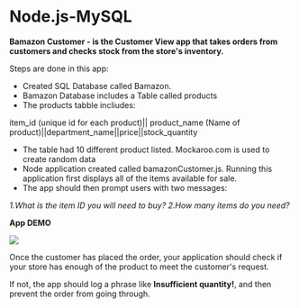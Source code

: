 # Node.js-MySQL
 **Bamazon Customer - is the  Customer View app that takes orders from customers and checks stock from the store's inventory.** 
 
  Steps are done in this app:
 
 - Created SQL Database called Bamazon.
 - Bamazon Database includes a Table called products
 - The products tabble incliudes:
 
 item_id (unique id for each product)|| product_name (Name of product)||department_name||price||stock_quantity 
 
 - The table had 10 different product listed. Mockaroo.com is used to create random data
 - Node application created called bamazonCustomer.js. Running this application  first displays all of the items available for   sale. 
 - The app should then prompt users with two messages:
 
  *1.What is the item ID you will need to buy?* 
  *2.How many items do you need?*
  
  **App DEMO**
  
  ![](demobamazon.gif)




Once the customer has placed the order, your application should check if your store has enough of the product to meet the customer's request.



If not, the app should log a phrase like **Insufficient quantity!**, and then prevent the order from going through.














